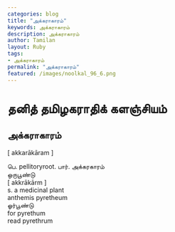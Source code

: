 ```yaml
---  
categories: blog  
title: "அக்கராகாரம்"
keywords: அக்கராகாரம்  
description: அக்கராகாரம்
author: Tamilan  
layout: Ruby  
tags:     
- அக்கராகாரம்
permalink: "அக்கராகாரம்"  
featured: /images/noolkal_96_6.png  
--- 
```

# தனித் தமிழகராதிக் களஞ்சியம்
## அக்கராகாரம்

[ akkarākāram ]  
  
பெ. pellitoryroot. பார். அக்கரகாரம்  
ஒருபூண்டு  
[ akkrākārm ]  
s. a medicinal plant  
anthemis pyretheum  
ஓர்பூண்டு  
for pyrethum  
read pyrethrum